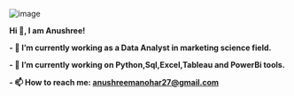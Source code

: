![image](https://github.com/anushreena/anushreena/assets/45304862/671a3583-3ac0-4d63-80c4-daa99e9fd57f)
       
       
**Hi 👋, I am Anushree!**
  

**- 🔭 I’m currently working as a Data Analyst in marketing science field.**

**- 🌱 I’m currently working on Python,Sql,Excel,Tableau and PowerBi tools.**

**- 📫 How to reach me: anushreemanohar27@gmail.com**



<!--
**anushreena/anushreena** is a ✨ A Passionate Data Analyst ✨ repository because its `README.md` (this file) appears on your GitHub profile.

Here are some ideas to get you started:

- 🔭 I’m currently working as a Data Analyst in marketing science field.
- 🌱 I’m currently working on Python,Sql,Excel,Tableau and PowerBi tools.
- 📫 How to reach me: anushreemanohar27@gmail.com

